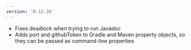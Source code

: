 ```yaml
---
version: '0.12.16'
---
```


- Fixes deadlock when trying to run Javadoc
- Adds port and githubToken to Gradle and Maven property objects, so they can be passed as command-line properties 